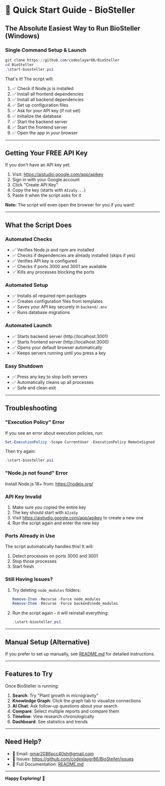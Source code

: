 # 🚀 Quick Start Guide - BioSteller

## The Absolute Easiest Way to Run BioSteller (Windows)

### Single Command Setup & Launch

```powershell
git clone https://github.com/codeslayer86/BioSteller
cd BioSteller
.\start-biosteller.ps1
```

That's it! The script will:
1. ✅ Check if Node.js is installed
2. ✅ Install all frontend dependencies
3. ✅ Install all backend dependencies
4. ✅ Set up configuration files
5. ✅ Ask for your API key (if not set)
6. ✅ Initialize the database
7. ✅ Start the backend server
8. ✅ Start the frontend server
9. ✅ Open the app in your browser

---

## Getting Your FREE API Key

If you don't have an API key yet:

1. Visit: https://aistudio.google.com/app/apikey
2. Sign in with your Google account
3. Click "Create API Key"
4. Copy the key (starts with `AIzaSy...`)
5. Paste it when the script asks for it

**Note:** The script will even open the browser for you if you want!

---

## What the Script Does

### Automated Checks
- ✅ Verifies Node.js and npm are installed
- ✅ Checks if dependencies are already installed (skips if yes)
- ✅ Verifies API key is configured
- ✅ Checks if ports 3000 and 3001 are available
- ✅ Kills any processes blocking the ports

### Automated Setup
- ✅ Installs all required npm packages
- ✅ Creates configuration files from templates
- ✅ Saves your API key securely in `backend/.env`
- ✅ Runs database migrations

### Automated Launch
- ✅ Starts backend server (http://localhost:3001)
- ✅ Starts frontend server (http://localhost:3000)
- ✅ Opens your default browser automatically
- ✅ Keeps servers running until you press a key

### Easy Shutdown
- ✅ Press any key to stop both servers
- ✅ Automatically cleans up all processes
- ✅ Safe and clean exit

---

## Troubleshooting

### "Execution Policy" Error

If you see an error about execution policies, run:

```powershell
Set-ExecutionPolicy -Scope CurrentUser -ExecutionPolicy RemoteSigned
```

Then try again:
```powershell
.\start-biosteller.ps1
```

### "Node.js not found" Error

Install Node.js 18+ from: https://nodejs.org/

### API Key Invalid

1. Make sure you copied the entire key
2. The key should start with `AIzaSy`
3. Visit https://aistudio.google.com/app/apikey to create a new one
4. Run the script again and enter the new key

### Ports Already in Use

The script automatically handles this! It will:
1. Detect processes on ports 3000 and 3001
2. Stop those processes
3. Start fresh

### Still Having Issues?

1. Try deleting `node_modules` folders:
   ```powershell
   Remove-Item -Recurse -Force node_modules
   Remove-Item -Recurse -Force backend\node_modules
   ```

2. Run the script again - it will reinstall everything:
   ```powershell
   .\start-biosteller.ps1
   ```

---

## Manual Setup (Alternative)

If you prefer to set up manually, see [README.md](README.md#-installation) for detailed instructions.

---

## Features to Try

Once BioSteller is running:

1. **Search**: Try "Plant growth in microgravity"
2. **Knowledge Graph**: Click the graph tab to visualize connections
3. **AI Chat**: Ask follow-up questions about your search
4. **Compare**: Select multiple reports and compare them
5. **Timeline**: View research chronologically
6. **Dashboard**: See statistics and trends

---

## Need Help?

- 📧 Email: omar2086pcc40sh@gmail.com
- 🐛 Issues: https://github.com/codeslayer86/BioSteller/issues
- 📖 Full Documentation: [README.md](README.md)

---

**Happy Exploring! 🌌**
